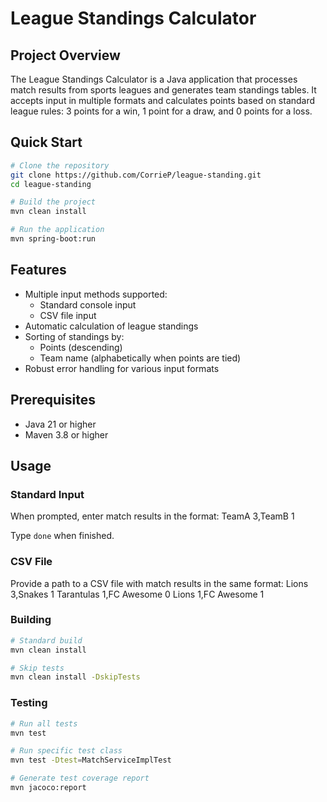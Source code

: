 # League Standings Calculator

## Project Overview

The League Standings Calculator is a Java application that processes match results from sports leagues and generates team standings tables. It accepts input in multiple formats and calculates points based on standard league rules: 3 points for a win, 1 point for a draw, and 0 points for a loss.

## Quick Start

```bash
# Clone the repository
git clone https://github.com/CorrieP/league-standing.git
cd league-standing

# Build the project
mvn clean install

# Run the application
mvn spring-boot:run

```
## Features

- Multiple input methods supported:
    - Standard console input
    - CSV file input
- Automatic calculation of league standings
- Sorting of standings by:
    - Points (descending)
    - Team name (alphabetically when points are tied)
- Robust error handling for various input formats

## Prerequisites

- Java 21 or higher
- Maven 3.8 or higher

## Usage

### Standard Input
When prompted, enter match results in the format:
TeamA 3,TeamB 1

Type `done` when finished.

### CSV File
Provide a path to a CSV file with match results in the same format:
Lions 3,Snakes 1 Tarantulas 1,FC Awesome 0 Lions 1,FC Awesome 1


### Building

```bash
# Standard build
mvn clean install

# Skip tests
mvn clean install -DskipTests

```
### Testing

```bash
# Run all tests
mvn test

# Run specific test class
mvn test -Dtest=MatchServiceImplTest

# Generate test coverage report
mvn jacoco:report

```
